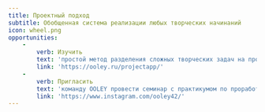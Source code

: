 ```yaml
---
title: Проектный подход
subtitle: Обобщенная система реализации любых творческих начинаний
icon: wheel.png
opportunities:
    -
        verb: Изучить
        text: 'простой метод разделения сложных творческих задач на простые выполнимые этапы'
        link: 'https://ooley.ru/projectapp/'
    -
        verb: Пригласить
        text: 'команду OOLEY провести семинар с практикумом по проработке проектов для ваших сотрудников, клиентов или друзей'
        link: 'https://www.instagram.com/ooley42/'
---
```

